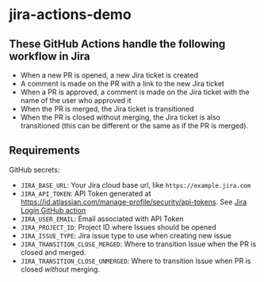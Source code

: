 # jira-actions-demo

## These GitHub Actions handle the following workflow in Jira

* When a new PR is opened, a new Jira ticket is created
* A comment is made on the PR with a link to the new Jira ticket
* When a PR is approved, a comment is made on the Jira ticket with the name of the user who approved it
* When the PR is merged, the Jira ticket is transitioned
* When the PR is closed without merging, the Jira ticket is also transitioned (this can be different or the same as if the PR is merged).

## Requirements

GitHub secrets:

* `JIRA_BASE_URL`: Your Jira cloud base url, like `https://example.jira.com`
* `JIRA_API_TOKEN`: API Token generated at <https://id.atlassian.com/manage-profile/security/api-tokens>. See [Jira Login GitHub action](https://github.com/marketplace/actions/jira-login)
* `JIRA_USER_EMAIL`: Email associated with API Token
* `JIRA_PROJECT_ID`: Project ID where Issues should be opened
* `JIRA_ISSUE_TYPE`: Jira issue type to use when creating new issue
* `JIRA_TRANSITION_CLOSE_MERGED`: Where to transition Issue when the PR is closed and merged.
* `JIRA_TRANSITION_CLOSE_UNMERGED`: Where to transition Issue when PR is closed _without_ merging.
